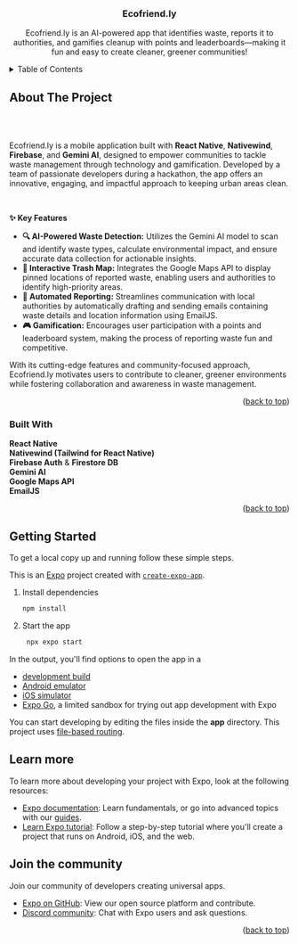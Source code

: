 <!-- Credits to: https://github.com/othneildrew/Best-README-Template/pull/73 -->
<a id="readme-top"></a>


 


<!-- PROJECT INFO -->
<br />
<div align="center">
  
  <h3 align="center">Ecofriend.ly</h3>
 

  <p align="center">
    Ecofriend.ly is an AI-powered app that identifies waste, reports it to authorities, and gamifies cleanup with points and leaderboards—making it fun and easy to create cleaner, greener communities!
    <br />
  
  </p>
</div>



<!-- TABLE OF CONTENTS -->
<details>
  <summary>Table of Contents</summary>
  <ol>
    <li>
      <a href="#about-the-project">About The Project</a>
      <ul>
        <li><a href="#built-with">Built With</a></li>
      </ul>
    </li>
    <li>
      <a href="#getting-started">Getting Started</a>
      <ul>
        <li><a href="#installation">Installation</a></li>
      </ul>
    </li>
    <li><a href="#contributing">Contributing</a></li>
  </ol>
</details>



<!-- ABOUT THE PROJECT -->
## About The Project
<br />
 
<br />
<p>Ecofriend.ly is a mobile application built with <strong>React Native</strong>, <strong>Nativewind</strong>, <strong>Firebase</strong>, and <strong>Gemini AI</strong>, designed to empower communities to tackle waste management through technology and gamification. Developed by a team of passionate developers during a hackathon, the app offers an innovative, engaging, and impactful approach to keeping urban areas clean.</p><br />

<strong>✨ Key Features</strong><br />
<ul>
    <li><strong>🔍 AI-Powered Waste Detection:</strong> Utilizes the Gemini AI model to scan and identify waste types, calculate environmental impact, and ensure accurate data collection for actionable insights.</li>
    <li><strong>📍 Interactive Trash Map:</strong> Integrates the Google Maps API to display pinned locations of reported waste, enabling users and authorities to identify high-priority areas.</li>
    <li><strong>📧 Automated Reporting:</strong> Streamlines communication with local authorities by automatically drafting and sending emails containing waste details and location information using EmailJS.</li>
    <li><strong>🎮 Gamification:</strong> Encourages user participation with a points and leaderboard system, making the process of reporting waste fun and competitive.</li>
</ul>

<p>With its cutting-edge features and community-focused approach, Ecofriend.ly motivates users to contribute to cleaner, greener environments while fostering collaboration and awareness in waste management.</p>

<p align="right">(<a href="#readme-top">back to top</a>)</p>



### Built With

**React Native** <br />
**Nativewind (Tailwind for React Native)** <br />
**Firebase Auth** & **Firestore DB** <br />
**Gemini AI** <br />
**Google Maps API** <br />
**EmailJS** <br />

<p align="right">(<a href="#readme-top">back to top</a>)</p>



<!-- GETTING STARTED -->
## Getting Started

To get a local copy up and running follow these simple steps.

This is an [Expo](https://expo.dev) project created with [`create-expo-app`](https://www.npmjs.com/package/create-expo-app).

1. Install dependencies

   ```bash
   npm install
   ```

2. Start the app

   ```bash
    npx expo start
   ```

In the output, you'll find options to open the app in a

- [development build](https://docs.expo.dev/develop/development-builds/introduction/)
- [Android emulator](https://docs.expo.dev/workflow/android-studio-emulator/)
- [iOS simulator](https://docs.expo.dev/workflow/ios-simulator/)
- [Expo Go](https://expo.dev/go), a limited sandbox for trying out app development with Expo

You can start developing by editing the files inside the **app** directory. This project uses [file-based routing](https://docs.expo.dev/router/introduction).

## Learn more

To learn more about developing your project with Expo, look at the following resources:

- [Expo documentation](https://docs.expo.dev/): Learn fundamentals, or go into advanced topics with our [guides](https://docs.expo.dev/guides).
- [Learn Expo tutorial](https://docs.expo.dev/tutorial/introduction/): Follow a step-by-step tutorial where you'll create a project that runs on Android, iOS, and the web.

## Join the community

Join our community of developers creating universal apps.

- [Expo on GitHub](https://github.com/expo/expo): View our open source platform and contribute.
- [Discord community](https://chat.expo.dev): Chat with Expo users and ask questions.

   
<p align="right">(<a href="#readme-top">back to top</a>)</p>



 